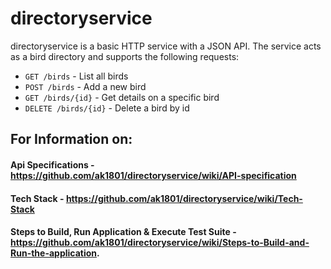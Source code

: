 # directoryservice

directoryservice is a basic HTTP service with a JSON API. The service acts as a bird directory and supports the following requests:

 - `GET /birds` - List all birds
 - `POST /birds` - Add a new bird
 - `GET /birds/{id}` - Get details on a specific bird
 - `DELETE /birds/{id}` - Delete a bird by id


## For Information on:
 #### Api Specifications - https://github.com/ak1801/directoryservice/wiki/API-specification
 #### Tech Stack - https://github.com/ak1801/directoryservice/wiki/Tech-Stack
 #### Steps to Build, Run Application & Execute Test Suite - https://github.com/ak1801/directoryservice/wiki/Steps-to-Build-and-Run-the-application.
